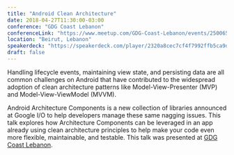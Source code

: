 ```yaml
---
title: "Android Clean Architecture"
date: 2018-04-27T11:30:00-03:00
conference: "GDG Coast Lebanon"
conferenceLink: "https://www.meetup.com/GDG-Coast-Lebanon/events/250065254/"
location: "Beirut, Lebanon"
speakerdeck: "https://speakerdeck.com/player/2320a8cec7cf4f7992ffb5ca9df00e30"
draft: false
---
```


Handling lifecycle events, maintaining view state, and persisting data are all common challenges on Android that have contributed to the widespread adoption of clean architecture patterns like Model-View-Presenter (MVP) and Model-View-ViewModel (MVVM).

Android Architecture Components is a new collection of libraries announced at Google I/O to help developers manage these same nagging issues. This talk explores how Architecture Components can be leveraged in an app already using clean architecture principles to help make your code even more flexible, maintainable, and testable.
This talk was presented at [GDG Coast Lebanon](https://www.meetup.com/GDG-Coast-Lebanon/events/250065254/).
